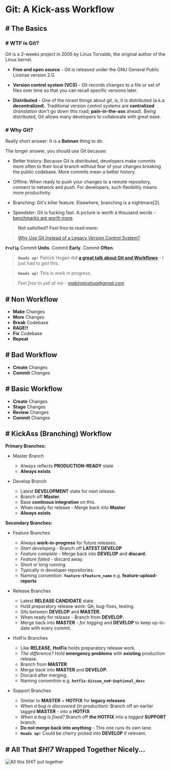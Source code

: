# Git: A Kick-ass Workflow

## # The Basics

### # WTF is Git?

Git is a 2-weeks project in 2005 by Linus Torvalds, the original author of the Linux kernel.

- **Free and open source** - Git is released under the GNU General Public License version 2.0.

- **Version control system (VCS)** - Git records changes to a file or set of files over time so that you can recall specific versions later.

- **Distributed** - One of the nicest things about git, is, it is distributed (a.k.a **decentralized**). Traditional version control systems are **centralized** (*translation* don&apos;t go down this road; **pain-in-the-ass** ahead). Being distributed, Git allows many developers to collaborate with great ease. 

### # Why Git?

Really short answer: It is a **Batman** thing to do.

The longer answer, you should use Git because:
	
- Better history: Because Git is distributed, developers make commits more often to their local branch without fear of your changes breaking the public codebase. More commits mean a better history.

- Offline: When ready to push your changes to a remote repository, connect to network and push. For developers, such flexibility means more productivity.

- Branching: Git's killer feature. Elsewhere, branching is a nightmare[2].

- Speedster: Git is fucking fast. A picture is worth a thousand words - [benchmarks are worth more](https://git-scm.com/about/small-and-fast). 

> **Not satisfied? Feel free to read more:**

> [Why Use Git Instead of a Legacy Version Control System?](http://www.gitguys.com/topics/why-use-git-instead-of-a-legacy-version-control-system/)


**`ProTip`** Commit **Units**. Commit **Early**. Commit **Often**.

> **`Heads up!`** Patrick Hogan did **[a great talk about Git and Workflows](https://youtu.be/GYnOwPl8yCE)** - I just had to *gist* this.

> **`Heads up!`** This is work in progress.

> *Feel free to yell at me - mabinajoshua@gmail.com*

## # Non Workflow

- **Make** Changes 
- **More** Changes
- **Break** Codebase
- **RAGE!!**
- **Fix** Codebase
- **Repeat**

## # Bad Workflow

- **Create** Changes
- **Commit** Changes
	
## # Basic Workflow

- **Create** Changes
- **Stage** Changes
- **Review** Changes
- **Commit** Changes

## # KickAss (Branching) Workflow

**Primary Branches:**

- Master Branch
	- Always reflects **PRODUCTION-READY** state
	- **Always exists**

- Develop Branch
	- Latest **DEVELOPMENT** state for next release.
	- Branch off **Master**.
	- Base **continous integration** on this.
	- When ready for release - Merge back into **Master**
	- **Always exists**

**Secondary Branches:**

- Feature Branches
	- Always **work-in-progress** for future releases.
	- *Start developing* - Branch off **LATEST DEVELOP** 
	- *Feature complete* - Merge back into **DEVELOP** and **discard.**
	- *Feature failed* - discard away.
	- Short or long running.
	- Typically in developer repositories.
	- Naming convention: **`feature-$feature_name`** e.g. **feature-upload-reports**
	
- Release Branches
	- Latest **RELEASE CANDIDATE** state.
	- Hold preparatory release work: QA, bug-fixes, testing.
	- Sits between **DEVELOP** and **MASTER.**
	- When ready for release - Branch from **DEVELOP.**
	- Merge back into **MASTER** - *for tagging* and **DEVELOP** to keep up-to-date with every commit.
	
- HotFix Branches
	- Like **RELEASE,** **HotFix** holds preparatory release work.
	- *The difference?* Hold **emergency problems** with **existing** production release.
	- Branch from **MASTER**
	- Merge back into **MASTER** and **DEVELOP.**
	- Discard after merging.
	- Naming convention e.g. **`hotfix-$issue_no#-$optional_desc`**
	
- Support Branches
	- Similar to **MASTER** + **HOTFIX** for **legacy releases**
	- *When a bug is discovered (in production):* Branch off an earlier tagged **MASTER** - into a **HOTFIX**
	- *When a bug is fixed?* Branch off **the HOTFIX** into a *tagged* **SUPPORT** branch.
	- **Do not merge back into anything** - This one runs its own lane.
	- **`Heads up!`** Could be cherry picked into **DEVELOP** if relevant.

## # All That *$H!7* Wrapped Together Nicely...

![All this *SHIT* put together](https://dl.dropboxusercontent.com/u/62773211/docs/Git%20Branching%20Workflow%20-%20Patrick%20Hogan.png)
	
	
